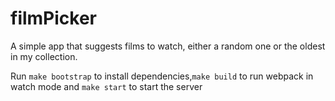 # filmPicker

A simple app that suggests films to watch, either a random one or the oldest in my collection.

Run `make bootstrap` to install dependencies,`make build` to run webpack in watch mode and `make start` to start the server
